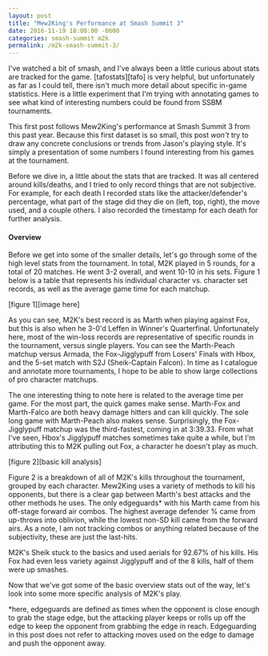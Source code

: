 ```yaml
---
layout: post
title: "Mew2King's Performance at Smash Summit 3"
date: 2016-11-19 18:00:00 -0600
categories: smash-summit m2k
permalink: /m2k-smash-summit-3/
---
```


I've watched a bit of smash, and I've always been a little curious about stats
are tracked for the game. [tafostats][tafo] is very helpful, but unfortunately
as far as I could tell, there isn't much more detail about specific in-game
statistics. Here is a little experiment that I'm trying with annotating games
to see what kind of interesting numbers could be found from SSBM tournaments.

This first post follows Mew2King's performance at Smash Summit 3 from this past
year. Because this first dataset is so small, this post *won't* try to draw any
concrete conclusions or trends from Jason's playing style. It's simply
a presentation of some numbers I found interesting from his games at the
tournament.

Before we dive in, a little about the stats that are tracked. It was all centered
around kills/deaths, and I tried to only record things that are not subjective.
For example, for each death I recorded stats like the attacker/defender's
percentage, what part of the stage did they die on (left, top, right), the move
used, and a couple others. I also recorded the timestamp for each death for
further analysis.

#### Overview

Before we get into some of the smaller details, let's go through some of the
high level stats from the tournament. In total, M2K played in 5 rounds, for
a total of 20 matches. He went 3-2 overall, and went 10-10 in his sets.
Figure 1 below is a table that represents his individual character vs.
character set records, as well as the average game time for each matchup.

[figure 1][image here]

As you can see, M2K's best record is as Marth when playing against Fox, but
this is also when he 3-0'd Leffen in Winner's Quarterfinal. Unfortunately
here, most of the win-loss records are representative of specific rounds in the
tournament, versus single players. You can see the Marth-Peach matchup versus
Armada, the Fox-Jigglypuff from Losers' Finals with Hbox, and the 5-set match
with S2J (Sheik-Captain Falcon). In time as I catalogue and annotate more
tournaments, I hope to be able to show large collections of pro character
matchups.

The one interesting thing to note here is related to the average time per game.
For the most part, the quick games make sense. Marth-Fox and Marth-Falco are
both heavy damage hitters and can kill quickly. The sole long game with
Marth-Peach also makes sense. Surprisingly, the Fox-Jigglypuff matchup was the
third-fastest, coming in at 3:39.33. From what I've seen, Hbox's Jigglypuff
matches sometimes take quite a while, but I'm attributing this to M2K pulling
out Fox, a character he doesn't play as much.

[figure 2][basic kill analysis]

Figure 2 is a breakdown of all of M2K's kills throughout the tournament,
grouped by each character. Mew2King uses a variety of methods to kill his
opponents, but there is a clear gap between Marth's best attacks and the other
methods he uses. The only edgeguards* with his Marth came from his off-stage
forward air combos. The highest average defender % came from up-throws into
oblivion, while the lowest non-SD kill came from the forward airs. As a note,
I am not tracking combos or anything related because of the subjectivity, these
are just the last-hits.

M2K's Sheik stuck to the basics and used aerials for 92.67% of his kills. His
Fox had even less variety against Jigglypuff and of the 8 kills, half of them
were up smashes.

Now that we've got some of the basic overview stats out of the way, let's look
into some more specific analysis of M2K's play.


*here, edgeguards are defined as times when the opponent is close enough to grab the
stage edge, but the attacking player keeps or rolls up off the edge to keep the
opponent from grabbing the edge in reach. Edgeguarding in this post does not
refer to attacking moves used on the edge to damage and push the opponent away.
